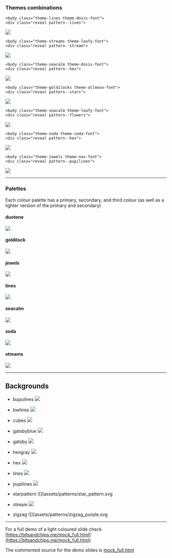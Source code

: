 ### Themes combinations

```
<body class="theme-lines theme-dosis-font">
<div class="reveal pattern--lines">
```

![](assets/docs/lines_theme.png)


```
<body class="theme-streams theme-leafy-font">
<div class="reveal pattern--stream">
```

![](assets/docs/streams.png)


```
<body class="theme-seacalm theme-dosis-font">
<div class="reveal pattern--hex">
```

![](assets/docs/hex.PNG)

```
<body class="theme-goldilocks theme-allmono-font">
<div class="reveal pattern--stars">
```

![](assets/docs/stars.PNG)


```
<body class="theme-seacalm theme-leafy-font">
<div class="reveal pattern--flowers">
```

![](assets/docs/flower.PNG)

```
<body class="theme-soda theme-soda-font">
<div class="reveal pattern--hex">
```
![](assets/docs/soda.png)

```
<body class="theme-jewels theme-nox-font">
<div class="reveal pattern--pupilines">
```
![](assets/docs/pupilines.png)

---

### Palettes
Each colour palette has a primary, secondary, and third colour (as well as a lighter version of the 
primary and secondary)

#### duotone
![](assets/docs/palettes/duotone.png)

#### goldilock
![](assets/docs/palettes/goldilocks.png)

#### jewels
![](assets/docs/palettes/jewels.png)

#### lines
![](assets/docs/palettes/lines.png)

#### seacalm
![](assets/docs/palettes/seacalm.png)

#### soda
![](assets/docs/palettes/soda.png)

#### streams
![](assets/docs/palettes/streams.png)

---
## Backgrounds

- bupulines
![](assets/patterns/bupulines.svg)

- bwlines
![](assets/patterns/bwlines.svg)

- cubes
![](assets/patterns/cubes.svg)

- gatsbyblue
![](assets/patterns/gatsbyblue.svg)

- gatsby
![](assets/patterns/gatsby.svg)

- hexgray
![](assets/patterns/hex_gray.svg)

- hex
![](assets/patterns/hex_pattern.svg)

- lines
![](assets/patterns/lines.png)

- pupilines
![](assets/patterns/pupilines.svg)

- starpattern
![](assets/patterns/star_pattern.svg

- stream
![](assets/patterns/stream.svg)


- zigzag
![](assets/patterns/zigzag_purple.svg

---


For a full demo of a light coloured slide check
[https://bitsandchips.me/mock_full.html](https://bitsandchips.me/mock_full.html)

The commented source for the demo slides is [mock_full.html](mock_full.html)
